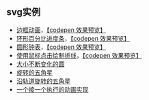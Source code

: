 ## svg实例

* [边框动画](examples/border-animation.html)，[【codepen 效果预览】](https://codepen.io/sjzcxc/pen/LOaVNZ)
* [环形百分比进度条](examples/circle-percent-progress.html)，[【codepen 效果预览】](https://codepen.io/sjzcxc/pen/VrVzrb)
* [圆形钟表](examples/clock.html)，[【codepen 效果预览】](https://codepen.io/sjzcxc/pen/rYqvNX?editors=1010)
* [使用鼠标点击绘制折线](examples/mouse-draw-polyline.html)，[【codepen 效果预览】](https://codepen.io/sjzcxc/pen/WXgWRW)
* [大小不断变化的圆](examples/circle-scale-change.svg)
* [旋转的五角星](examples/rotate-pentagram.svg)
* [沿轨道旋转的五角星](examples/rotate-pentagram-motion.svg)
* [一个接一个执行的动画实现](examples/animate-one-by-one.svg)
